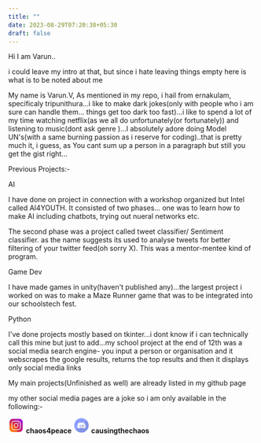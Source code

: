 ```yaml
---
title: ""
date: 2023-08-29T07:20:38+05:30
draft: false
---
```

Hi I am Varun..

i could leave my intro at that, but since i hate leaving things empty here is what is to be noted about me

My name is Varun.V, As mentioned in my repo, i hail from ernakulam, specificaly tripunithura...i like to make dark jokes(only with people who i am sure can handle them... things get too dark too fast)...i like to spend a lot of my time watching netflix(as we all do unfortunately(or fortunately)) and listening to music(dont ask genre )...I absolutely adore doing Model UN's(with a same burning passion as i reserve for coding)..that is pretty much it, i guess, as You cant sum up a person in a paragraph but still you get the gist right...

Previous Projects:-  

AI

I have done on project in connection with a workshop organized but Intel called AI4YOUTH. It consisted of two phases... one was to learn how to make AI including chatbots, trying out nueral networks etc.

The second phase was a project called tweet classifier/ Sentiment classifier. as the name suggests its used to analyse tweets for better filtering of your twitter feed(oh sorry X). This was a mentor-mentee kind of program.

Game Dev

I have made games in unity(haven't published any)...the largest project i worked on was to make a Maze Runner game that was to be integrated into our schoolstech fest.

Python

I've done projects mostly based on tkinter...i dont know if i can technically call this mine but just to add...my school project at the end of 12th was a social media search engine- you input a person or organisation and it webscrapes the google results, returns the top results and then it displays only social media links

My main projects(Unfinished as well) are already listed in my github page

my other social media pages are a joke so i am only available in the following:-

[![image](images/insta_logo.png)](https://www.instagram.com/chaos4peace/) **chaos4peace**    ![image](images/discord_logo.png) **causingthechaos**

